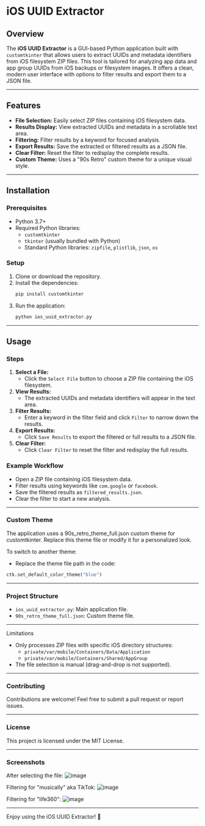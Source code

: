 # iOS UUID Extractor

## Overview
The **iOS UUID Extractor** is a GUI-based Python application built with `customtkinter` that allows users to extract UUIDs and metadata identifiers from iOS filesystem ZIP files. This tool is tailored for analyzing app data and app group UUIDs from iOS backups or filesystem images. It offers a clean, modern user interface with options to filter results and export them to a JSON file.

---

## Features
- **File Selection:** Easily select ZIP files containing iOS filesystem data.
- **Results Display:** View extracted UUIDs and metadata in a scrollable text area.
- **Filtering:** Filter results by a keyword for focused analysis.
- **Export Results:** Save the extracted or filtered results as a JSON file.
- **Clear Filter:** Reset the filter to redisplay the complete results.
- **Custom Theme:** Uses a "90s Retro" custom theme for a unique visual style.

---

## Installation

### Prerequisites
- Python 3.7+
- Required Python libraries:
  - `customtkinter`
  - `tkinter` (usually bundled with Python)
  - Standard Python libraries: `zipfile`, `plistlib`, `json`, `os`

### Setup
1. Clone or download the repository.
2. Install the dependencies:
   ```bash
   pip install customtkinter
3. Run the application:
   ``` python
   python ios_uuid_extractor.py
   ```

---

## Usage

### Steps
1. **Select a File:**
    - Click the `Select File` button to choose a ZIP file containing the iOS filesystem.
2. **View Results:**
    - The extracted UUIDs and metadata identifiers will appear in the text area.
3. **Filter Results:**
    - Enter a keyword in the filter field and click `Filter` to narrow down the results.
4. **Export Results:**
    - Click `Save Results` to export the filtered or full results to a JSON file.
5. **Clear Filter:**
    - Click `Clear Filter` to reset the filter and redisplay the full results.

### Example Workflow
- Open a ZIP file containing iOS filesystem data.
- Filter results using keywords like `com.google` or `facebook`.
- Save the filtered results as `filtered_results.json`.
- Clear the filter to start a new analysis.

---

### Custom Theme
The application uses a 90s_retro_theme_full.json custom theme for customtkinter. Replace this theme file or modify it for a personalized look.

To switch to another theme:
- Replace the theme file path in the code:
``` python
ctk.set_default_color_theme("blue")
```

---

### Project Structure
- `ios_uuid_extractor.py`: Main application file.
- `90s_retro_theme_full.json`: Custom theme file.

---

Limitations
- Only processes ZIP files with specific iOS directory structures:
  - `private/var/mobile/Containers/Data/Application`
  - `private/var/mobile/Containers/Shared/AppGroup`
- The file selection is manual (drag-and-drop is not supported).

---

### Contributing
Contributions are welcome! Feel free to submit a pull request or report issues.

---

### License
This project is licensed under the MIT License.

---

### Screenshots
After selecting the file:
![image](https://github.com/user-attachments/assets/f3fb5a1d-e176-4941-a38a-6dd5bd59fcf0)

Filtering for "musically" aka TikTok:
![image](https://github.com/user-attachments/assets/13a83127-24d2-4591-9681-7e2107d7b60d)

Filtering for "life360":
![image](https://github.com/user-attachments/assets/400f9a51-d5e5-4efd-9d76-a1ed84de234c)



---

Enjoy using the iOS UUID Extractor! 🚀

